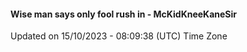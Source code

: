 #### Wise man says only fool rush in - McKidKneeKaneSir
Updated on 15/10/2023 - 08:09:38 (UTC) Time Zone
